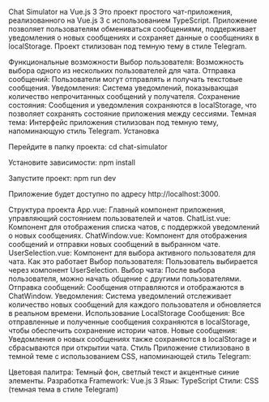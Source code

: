 Chat Simulator на Vue.js 3
Это проект простого чат-приложения, реализованного на Vue.js 3 с использованием TypeScript. Приложение позволяет пользователям обмениваться сообщениями, поддерживает уведомления о новых сообщениях и сохраняет данные о сообщениях в localStorage. Проект стилизован под темную тему в стиле Telegram.

Функциональные возможности
Выбор пользователя: Возможность выбора одного из нескольких пользователей для чата.
Отправка сообщений: Пользователи могут отправлять и получать текстовые сообщения.
Уведомления: Система уведомлений, показывающая количество непрочитанных сообщений у получателя.
Сохранение состояния: Сообщения и уведомления сохраняются в localStorage, что позволяет сохранять состояние приложения между сессиями.
Темная тема: Интерфейс приложения стилизован под темную тему, напоминающую стиль Telegram.
Установка

Перейдите в папку проекта:
cd chat-simulator

Установите зависимости:
npm install

Запустите проект:
npm run dev

Приложение будет доступно по адресу http://localhost:3000.

Структура проекта
App.vue: Главный компонент приложения, управляющий состоянием пользователей и чатов.
ChatList.vue: Компонент для отображения списка чатов, с поддержкой уведомлений о новых сообщениях.
ChatWindow.vue: Компонент для отображения сообщений и отправки новых сообщений в выбранном чате.
UserSelection.vue: Компонент для выбора активного пользователя для чата.
Как это работает
Выбор пользователя: Пользователь выбирается через компонент UserSelection.
Выбор чата: После выбора пользователя, можно начать общение с другими пользователями.
Отправка сообщений: Сообщения отправляются и отображаются в ChatWindow.
Уведомления: Система уведомлений отслеживает количество новых сообщений для каждого пользователя и обновляется в реальном времени.
Использование LocalStorage
Сообщения: Все отправленные и полученные сообщения сохраняются в localStorage, чтобы обеспечить сохранение истории чатов.
Новые сообщения: Уведомления о новых сообщениях также сохраняются в localStorage и сбрасываются при открытии чата.
Стиль
Приложение стилизовано в темной теме с использованием CSS, напоминающей стиль Telegram:

Цветовая палитра: Темный фон, светлый текст и акцентные синие элементы.
Разработка
Framework: Vue.js 3
Язык: TypeScript
Стили: CSS (темная тема в стиле Telegram)
